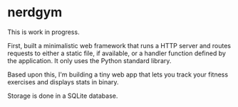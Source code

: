 nerdgym
=======
This is work in progress.

First, built a minimalistic web framework that runs a HTTP server and routes requests to either a static file, if available,
or a handler function defined by the application. It only uses the Python standard library.

Based upon this, I'm building a tiny web app that lets you track your fitness exercises and displays stats in binary.

Storage is done in a SQLite database.